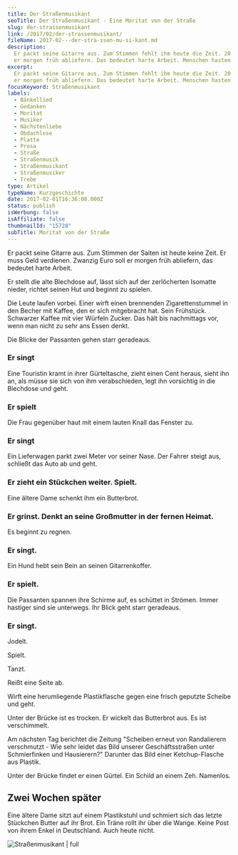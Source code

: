 ```yaml
---
title: Der Stra­ßen­mu­si­kant
seoTitle: Der Straßenmusikant - Eine Moritat von der Straße
slug: der-strassenmusikant
link: /2017/02/der-strassenmusikant/
fileName: 2017-02---der-stra-ssen-mu-si-kant.md
description:
  Er packt seine Gitarre aus. Zum Stimmen fehlt ihm heute die Zeit. 20 Euro soll
  er morgen früh abliefern. Das bedeutet harte Arbeit. Menschen hasten vorbei.
excerpt:
  Er packt seine Gitarre aus. Zum Stimmen fehlt ihm heute die Zeit. 20 Euro soll
  er morgen früh abliefern. Das bedeutet harte Arbeit. Menschen hasten vorbei.
focusKeyword: Straßenmusikant
labels:
  - Bänkellied
  - Gedanken
  - Moritat
  - Musiker
  - Nächstenliebe
  - Obdachlose
  - Platte
  - Prosa
  - Straße
  - Straßenmusik
  - Straßenmusikant
  - Straßenmusiker
  - Trebe
type: Artikel
typeName: Kurzgeschichte
date: 2017-02-01T16:36:08.000Z
status: publish
isWerbung: false
isAffiliate: false
thumbnailId: "15728"
subTitle: Moritat von der Straße
---
```


Er packt seine Gitarre aus. Zum Stimmen der Saiten ist heute keine Zeit. Er muss
Geld verdienen. Zwanzig Euro soll er morgen früh abliefern, das bedeutet harte
Arbeit.

Er stellt die alte Blechdose auf, lässt sich auf der zerlöcherten Isomatte
nieder, richtet seinen Hut und beginnt zu spielen.

Die Leute laufen vorbei. Einer wirft einen brennenden Zigarettenstummel in den
Becher mit Kaffee, den er sich mitgebracht hat. Sein Frühstück. Schwarzer Kaffee
mit vier Würfeln Zucker. Das hält bis nachmittags vor, wenn man nicht zu sehr
ans Essen denkt.

Die Blicke der Passanten gehen starr geradeaus.

### Er singt

Eine Touristin kramt in ihrer Gürteltasche, zieht einen Cent heraus, sieht ihn
an, als müsse sie sich von ihm verabschieden, legt ihn vorsichtig in die
Blechdose und geht.

### Er spielt

Die Frau gegenüber haut mit einem lauten Knall das Fenster zu.

### Er singt

Ein Lieferwagen parkt zwei Meter vor seiner Nase. Der Fahrer steigt aus,
schließt das Auto ab und geht.

### Er zieht ein Stückchen weiter. Spielt.

Eine ältere Dame schenkt ihm ein Butterbrot.

### Er grinst. Denkt an seine Großmutter in der fernen Heimat.

Es beginnt zu regnen.

### Er singt.

Ein Hund hebt sein Bein an seinen Gitarrenkoffer.

### Er spielt.

Die Passanten spannen ihre Schirme auf, es schüttet in Strömen. Immer hastiger
sind sie unterwegs. Ihr Blick geht starr geradeaus.

### Er singt.

Jodelt.

Spielt.

Tanzt.

Reißt eine Seite ab.

Wirft eine herumliegende Plastikflasche gegen eine frisch geputzte Scheibe und
geht.

Unter der Brücke ist es trocken. Er wickelt das Butterbrot aus. Es ist
verschimmelt.

Am nächsten Tag berichtet die Zeitung "Scheiben erneut von Randalierern
verschmutzt - Wie sehr leidet das Bild unserer Geschäftsstraßen unter
Schmierfinken und Hausierern?" Darunter das Bild einer Ketchup-Flasche aus
Plastik.

Unter der Brücke findet er einen Gürtel. Ein Schild an einem Zeh. Namenlos.

## Zwei Wochen später

Eine ältere Dame sitzt auf einem Plastikstuhl und schmiert sich das letzte
Stückchen Butter auf ihr Brot. Ein Träne rollt ihr über die Wange. Keine Post
von ihrem Enkel in Deutschland. Auch heute nicht.

![Straßenmusikant | full](http://cardamonchai.com/wp-content/uploads/2017/02/32061383186_8fc5b8b791_z.jpg)
